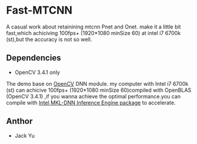 # Fast-MTCNN

A casual work about retainining mtcnn Pnet and Onet. make it a little bit fast,which achiciving 100fps+ (1920*1080 minSize 60) at intel i7 6700k (st),but the accuracy is not so well.

## Dependencies

+ OpenCV 3.4.1 only

The demo base on [OpenCV](https://github.com/opencv/opencv) DNN module. my computer with Intel i7 6700k (st) can achicive 100fps+ (1920*1080 minSize 60)compiled with OpenBLAS (OpenCV 3.4.1) ,if you wanna achieve the optimal performance.you can compile with [Intel MKL-DNN Inference Engine package](https://github.com/opencv/opencv/wiki/Intel%27s-Deep-Learning-Inference-Engine-backend) to accelerate.



## Anthor

+ Jack Yu

